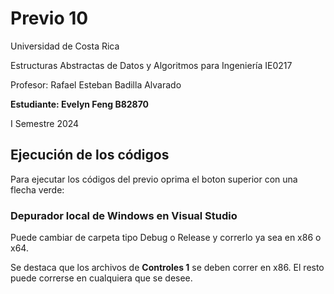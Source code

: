 
# Previo 10

Universidad de Costa Rica

Estructuras Abstractas de Datos y Algoritmos para Ingeniería IE0217

Profesor: Rafael Esteban Badilla Alvarado

**Estudiante: Evelyn Feng B82870**

I Semestre 2024


## Ejecución de los códigos

Para ejecutar los códigos del previo oprima el boton superior con una flecha verde: 

### Depurador local de Windows en Visual Studio

Puede cambiar de carpeta tipo Debug o Release y correrlo ya sea en x86 o x64.

Se destaca que los archivos de **Controles 1** se deben correr en x86. El resto puede correrse en cualquiera que se desee.
